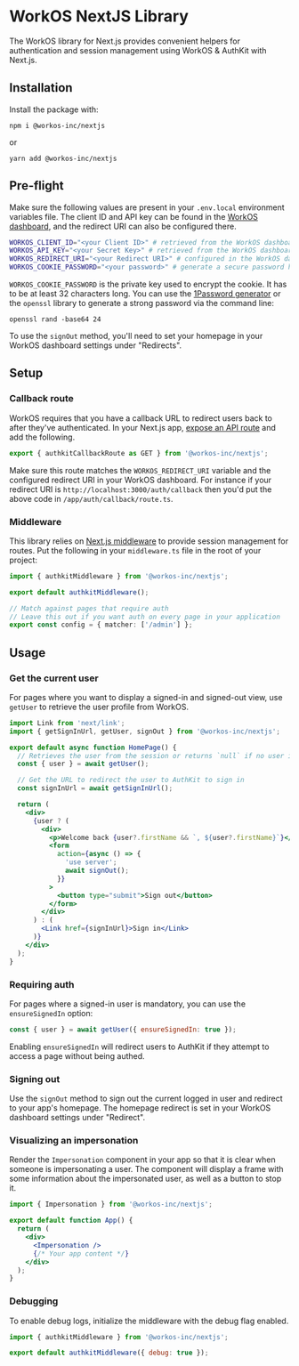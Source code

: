 # WorkOS NextJS Library

The WorkOS library for Next.js provides convenient helpers for authentication and session management using WorkOS & AuthKit with Next.js.

## Installation

Install the package with:

```
npm i @workos-inc/nextjs
```

or

```
yarn add @workos-inc/nextjs
```

## Pre-flight

Make sure the following values are present in your `.env.local` environment variables file. The client ID and API key can be found in the [WorkOS dashboard](https://dashboard.workos.com), and the redirect URI can also be configured there.

```sh
WORKOS_CLIENT_ID="<your Client ID>" # retrieved from the WorkOS dashboard
WORKOS_API_KEY="<your Secret Key>" # retrieved from the WorkOS dashboard
WORKOS_REDIRECT_URI="<your Redirect URI>" # configured in the WorkOS dashboard
WORKOS_COOKIE_PASSWORD="<your password>" # generate a secure password here
```

`WORKOS_COOKIE_PASSWORD` is the private key used to encrypt the cookie. It has to be at least 32 characters long. You can use the [1Password generator](https://1password.com/password-generator/) or the `openssl` library to generate a strong password via the command line:

```
openssl rand -base64 24
```

To use the `signOut` method, you'll need to set your homepage in your WorkOS dashboard settings under "Redirects".

## Setup

### Callback route

WorkOS requires that you have a callback URL to redirect users back to after they've authenticated. In your Next.js app, [expose an API route](https://nextjs.org/docs/app/building-your-application/routing/route-handlers) and add the following.

```ts
export { authkitCallbackRoute as GET } from '@workos-inc/nextjs';
```

Make sure this route matches the `WORKOS_REDIRECT_URI` variable and the configured redirect URI in your WorkOS dashboard. For instance if your redirect URI is `http://localhost:3000/auth/callback` then you'd put the above code in `/app/auth/callback/route.ts`.

### Middleware

This library relies on [Next.js middleware](https://nextjs.org/docs/app/building-your-application/routing/middleware) to provide session management for routes. Put the following in your `middleware.ts` file in the root of your project:

```ts
import { authkitMiddleware } from '@workos-inc/nextjs';

export default authkitMiddleware();

// Match against pages that require auth
// Leave this out if you want auth on every page in your application
export const config = { matcher: ['/admin'] };
```

## Usage

### Get the current user

For pages where you want to display a signed-in and signed-out view, use `getUser` to retrieve the user profile from WorkOS.

```jsx
import Link from 'next/link';
import { getSignInUrl, getUser, signOut } from '@workos-inc/nextjs';

export default async function HomePage() {
  // Retrieves the user from the session or returns `null` if no user is signed in
  const { user } = await getUser();

  // Get the URL to redirect the user to AuthKit to sign in
  const signInUrl = await getSignInUrl();

  return (
    <div>
      {user ? (
        <div>
          <p>Welcome back {user?.firstName && `, ${user?.firstName}`}</p>
          <form
            action={async () => {
              'use server';
              await signOut();
            }}
          >
            <button type="submit">Sign out</button>
          </form>
        </div>
      ) : (
        <Link href={signInUrl}>Sign in</Link>
      )}
    </div>
  );
}
```

### Requiring auth

For pages where a signed-in user is mandatory, you can use the `ensureSignedIn` option:

```jsx
const { user } = await getUser({ ensureSignedIn: true });
```

Enabling `ensureSignedIn` will redirect users to AuthKit if they attempt to access a page without being authed.

### Signing out

Use the `signOut` method to sign out the current logged in user and redirect to your app's homepage. The homepage redirect is set in your WorkOS dashboard settings under "Redirect".

### Visualizing an impersonation

Render the `Impersonation` component in your app so that it is clear when someone is impersonating a user.
The component will display a frame with some information about the impersonated user, as well as a button to stop it.

```jsx
import { Impersonation } from '@workos-inc/nextjs';

export default function App() {
  return (
    <div>
      <Impersonation />
      {/* Your app content */}
    </div>
  );
}
```

### Debugging

To enable debug logs, initialize the middleware with the debug flag enabled.

```js
import { authkitMiddleware } from '@workos-inc/nextjs';

export default authkitMiddleware({ debug: true });
```
